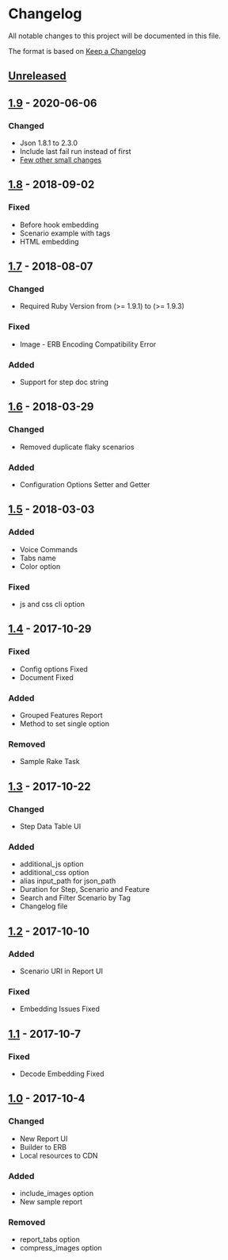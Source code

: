 # Changelog
All notable changes to this project will be documented in this file.

The format is based on [Keep a Changelog](http://keepachangelog.com/en/1.0.0/)

## [Unreleased](https://github.com/rajatthareja/ReportBuilder/compare/v1.9...master)

## [1.9](https://github.com/rajatthareja/ReportBuilder/compare/v1.8...v1.9) - 2020-06-06
### Changed
- Json 1.8.1 to 2.3.0
- Include last fail run instead of first
- [Few other small changes](https://github.com/rajatthareja/ReportBuilder/compare/v1.8...v1.9)

## [1.8](https://github.com/rajatthareja/ReportBuilder/compare/v1.7...v1.8) - 2018-09-02
### Fixed
- Before hook embedding
- Scenario example with tags
- HTML embedding

## [1.7](https://github.com/rajatthareja/ReportBuilder/compare/v1.6...v1.7) - 2018-08-07
### Changed
- Required Ruby Version from (>= 1.9.1) to (>= 1.9.3)
### Fixed
- Image - ERB Encoding Compatibility Error
### Added
- Support for step doc string

## [1.6](https://github.com/rajatthareja/ReportBuilder/compare/v1.5...v1.6) - 2018-03-29
### Changed
- Removed duplicate flaky scenarios
### Added
- Configuration Options Setter and Getter  

## [1.5](https://github.com/rajatthareja/ReportBuilder/compare/v1.4...v1.5) - 2018-03-03
### Added
- Voice Commands
- Tabs name
- Color option
### Fixed
- js and  css cli option

## [1.4](https://github.com/rajatthareja/ReportBuilder/compare/v1.3...v1.4) - 2017-10-29
### Fixed
- Config options Fixed
- Document Fixed

### Added
- Grouped Features Report
- Method to set single option

### Removed
- Sample Rake Task 

## [1.3](https://github.com/rajatthareja/ReportBuilder/compare/v1.2...v1.3) - 2017-10-22
### Changed
- Step Data Table UI

### Added
- additional_js option
- additional_css option
- alias input_path for json_path 
- Duration for Step, Scenario and Feature
- Search and Filter Scenario by Tag 
- Changelog file

## [1.2](https://github.com/rajatthareja/ReportBuilder/compare/v1.1...v1.2) - 2017-10-10
### Added
- Scenario URI in Report UI

### Fixed
- Embedding Issues Fixed

## [1.1](https://github.com/rajatthareja/ReportBuilder/compare/v1.0...v1.1) - 2017-10-7
### Fixed
- Decode Embedding Fixed

## [1.0](https://github.com/rajatthareja/ReportBuilder/compare/v0.1.6...v1.0) - 2017-10-4
### Changed
- New Report UI
- Builder to ERB
- Local resources to CDN

### Added
- include_images option
- New sample report

### Removed
- report_tabs option
- compress_images option
